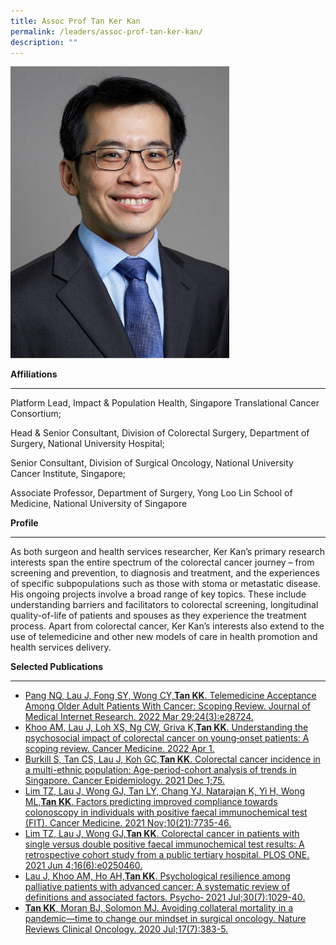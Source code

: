 ```yaml
---
title: Assoc Prof Tan Ker Kan
permalink: /leaders/assoc-prof-tan-ker-kan/
description: ""
---
```

<img style="width:350px" src="/images/Leaders/tan-ker-kan.png">

**Affiliations**&nbsp;

* * *

Platform Lead,&nbsp;Impact &amp; Population Health, Singapore Translational Cancer Consortium;

Head &amp; Senior Consultant, Division of Colorectal Surgery, Department of Surgery, National University Hospital;

Senior Consultant, Division of Surgical Oncology, National University Cancer Institute, Singapore;

Associate Professor, Department of Surgery, Yong Loo Lin School of Medicine, National University of Singapore

**Profile**&nbsp;

* * *

As both surgeon and health services researcher, Ker Kan’s primary research interests span the entire spectrum of the colorectal cancer journey – from screening and prevention, to diagnosis and treatment, and the experiences of specific subpopulations such as those with stoma or metastatic disease. His ongoing projects involve a broad range of key topics. These include understanding barriers and facilitators to colorectal screening, longitudinal quality-of-life of patients and spouses as they experience the treatment process. Apart from colorectal cancer, Ker Kan’s interests also extend to the use of telemedicine and other new models of care in health promotion and health services delivery.

**Selected Publications**

* * *

*   [Pang NQ, Lau J, Fong SY, Wong CY,**Tan KK**. Telemedicine Acceptance Among Older Adult Patients With Cancer: Scoping Review. Journal of Medical Internet Research. 2022 Mar 29;24(3):e28724.](https://pubmed.ncbi.nlm.nih.gov/35348462/)
*   [Khoo AM, Lau J, Loh XS, Ng CW, Griva K,**Tan KK**. Understanding the psychosocial impact of colorectal cancer on young‐onset patients: A scoping review. Cancer Medicine. 2022 Apr 1.](https://europepmc.org/article/MED/35150052)
*   [Burkill S, Tan CS, Lau J, Koh GC,**Tan KK**. Colorectal cancer incidence in a multi-ethnic population: Age-period-cohort analysis of trends in Singapore. Cancer Epidemiology. 2021 Dec 1;75.](https://pubmed.ncbi.nlm.nih.gov/34653790/)
*   [Lim TZ, Lau J, Wong GJ, Tan LY, Chang YJ, Natarajan K, Yi H, Wong ML,**Tan KK**. Factors predicting improved compliance towards colonoscopy in individuals with positive faecal immunochemical test (FIT). Cancer Medicine. 2021 Nov;10(21):7735-46.](https://pubmed.ncbi.nlm.nih.gov/34519182/)
*   [Lim TZ, Lau J, Wong GJ,**Tan KK**. Colorectal cancer in patients with single versus double positive faecal immunochemical test results: A retrospective cohort study from a public tertiary hospital. PLOS ONE. 2021 Jun 4;16(6):e0250460.](https://pubmed.ncbi.nlm.nih.gov/34086681/)
*   [Lau J, Khoo AM, Ho AH,**Tan KK**. Psychological resilience among palliative patients with advanced cancer: A systematic review of definitions and associated factors. Psycho‐ 2021 Jul;30(7):1029-40.](https://onlinelibrary.wiley.com/doi/10.1002/pon.5666)
*   [**Tan KK**, Moran BJ, Solomon MJ. Avoiding collateral mortality in a pandemic—time to change our mindset in surgical oncology. Nature Reviews Clinical Oncology. 2020 Jul;17(7):383-5.](https://pubmed.ncbi.nlm.nih.gov/32372035/)